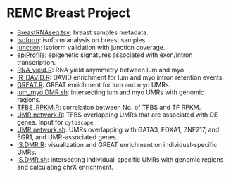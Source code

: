 REMC Breast Project
=====================
* [BreastRNAseq.tsv](./BreastRNAseq.tsv): breast samples metadata.   
* [isoform](./isoform/): isoform analysis on breast samples.
* [junction](./junction/): isoform validation with junction coverage.
* [epiProfile](./epiProfile/): epigenetic signatures associated with exon/intron transcription.
* [RNA_yield.R](./RNA_yield.R): RNA yield asymmetry between lum and myo.
* [IR_DAVID.R](./IR_DAVID.R): DAVID enrichment for lum and myo intron retention events.
* [GREAT.R](./GREAT.R): GREAT enrichment for lum and myo UMRs.
* [lum_myo.DMR.sh](./lum_myo.DMR.sh): intersecting lum and myo UMRs with genomic regions.
* [TFBS_RPKM.R](./TFBS_RPKM.R): correlation between No. of TFBS and TF RPKM.
* [UMR.network.R](./UMR.network.R): TFBS overlapping UMRs that are associated with DE genes. Input for `cytoscape`.
* [UMR.network.sh](./UMR.network.sh): UMRs overlapping with GATA3, FOXA1, ZNF217, and EGR1, and UMR-associated genes.       
* [IS.DMR.R](./IS.DMR.R): visualization and GREAT enrichment on individual-specific UMRs.
* [IS.DMR.sh](./IS.DMR.sh): intersecting individual-specific UMRs with genomic regions and calculating chrX enrichment.
